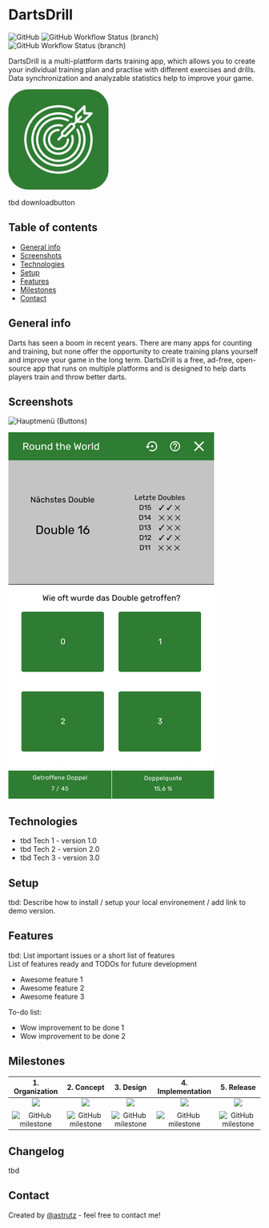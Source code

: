 # DartsDrill
![GitHub](https://img.shields.io/github/license/astrutz/DartsDrill?color=blue)
![GitHub Workflow Status (branch)](https://img.shields.io/github/workflow/status/astrutz/DartsDrill/DartsDrill%20(DEV)/dev?label=build%20%28dev%29)
![GitHub Workflow Status (branch)](https://img.shields.io/github/workflow/status/astrutz/DartsDrill/DartsDrill%20(PROD)/master?label=build%20%28prod%29)  
  
 DartsDrill is a multi-plattform darts training app, which allows you to create your individual training plan and practise with different exercises and drills. Data synchronization and analyzable statistics help to improve your game.    
   
<img src="https://raw.githubusercontent.com/astrutz/DartsDrill/master/docs/design/AppIcon.png" alt="" data-canonical-src="https://github.com/astrutz/DartsDrill/blob/master/docs/design/AppIcon.png" width="200" height="200" /> 


tbd downloadbutton  


## Table of contents
* [General info](#general-info)
* [Screenshots](#screenshots)
* [Technologies](#technologies)
* [Setup](#setup)
* [Features](#features)
* [Milestones](#milestones)
* [Contact](#contact)

## General info
Darts has seen a boom in recent years. There are many apps for counting and training, but none offer the opportunity to create training plans yourself and improve your game in the long term. DartsDrill is a free, ad-free, open-source app that runs on multiple platforms and is designed to help darts players train and throw better darts.

## Screenshots
![Hauptmenü (Buttons)](https://github.com/astrutz/DartsDrill/blob/master/docs/design/Hauptmen%C3%BC%20(Buttons).png)

![Hauptmenü (Buttons)](https://github.com/astrutz/DartsDrill/blob/master/docs/design/Round%20the%20World.png)

## Technologies
* tbd Tech 1 - version 1.0
* tbd Tech 2 - version 2.0
* tbd Tech 3 - version 3.0

## Setup
tbd: Describe how to install / setup your local environement / add link to demo version.

## Features
tbd: List important issues or a short list of features  
List of features ready and TODOs for future development
* Awesome feature 1
* Awesome feature 2
* Awesome feature 3

To-do list:
* Wow improvement to be done 1
* Wow improvement to be done 2

## Milestones
|1. Organization|2. Concept|3. Design|4. Implementation|5. Release|  
|:-------------:|:--------:|:-------:|:---------------:|:-----------------:|
|![](https://img.shields.io/badge/Status-done-brightgreen)|![](https://img.shields.io/badge/Status-done-brightgreen)|![](https://img.shields.io/badge/Status-in%20work-yellow)|![](https://img.shields.io/badge/Status-in%20work-yellow)|![](https://img.shields.io/badge/Status-open-red)|
|![GitHub milestone](https://img.shields.io/github/milestones/progress-percent/astrutz/DartsDrill/5?color=brightgreen&label=Progress)|![GitHub milestone](https://img.shields.io/github/milestones/progress-percent/astrutz/DartsDrill/1?color=brightgreen&label=Progress)|![GitHub milestone](https://img.shields.io/github/milestones/progress-percent/astrutz/DartsDrill/2?color=yellow&label=Progress)|![GitHub milestone](https://img.shields.io/github/milestones/progress-percent/astrutz/DartsDrill/3?color=yellow&label=Progress)|![GitHub milestone](https://img.shields.io/github/milestones/progress-percent/astrutz/DartsDrill/4?color=red&label=Progress)|


## Changelog
tbd

## Contact
Created by [@astrutz](https://www.github.com/astrutz) - feel free to contact me!
